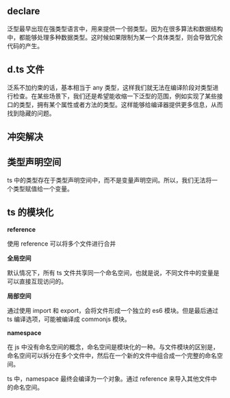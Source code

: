 ## declare

泛型最早出现在强类型语言中，用来提供一个弱类型。因为在很多算法和数据结构中，都能够处理多种数据类型。这时候如果限制为某一个具体类型，则会导致冗余代码的产生。

## d.ts 文件

泛系不加约束的话，基本相当于 any 类型，这样我们就无法在编译阶段对类型进行检查。在某些场景下，我们还是希望能收缩一下泛型的范围，例如实现了某些接口的类型，拥有某个属性或者方法的类型。这样能够给编译器提供更多信息，从而找到隐藏的问题。

## 冲突解决

## 类型声明空间

ts 中的类型存在于类型声明空间中，而不是变量声明空间。所以，我们无法将一个类型赋值给一个变量。

## ts 的模块化

**reference**

使用 reference 可以将多个文件进行合并

**全局空间**

默认情况下，所有 ts 文件共享同一个命名空间，也就是说，不同文件中的变量是可以直接互现访问的。

**局部空间**

通过使用 import 和 export，会将文件形成一个独立的 es6 模块。但是最后通过 ts 编译选项，可能被编译成 commonjs 模块。

**namespace**

在 js 中没有命名空间的概念，命名空间是模块化的一种。与文件模块的区别是，命名空间可以拆分在多个文件中，然后在一个新的文件中组合成一个完整的命名空间。

ts 中，namespace 最终会编译为一个对象。通过 reference 来导入其他文件中的命名空间。
